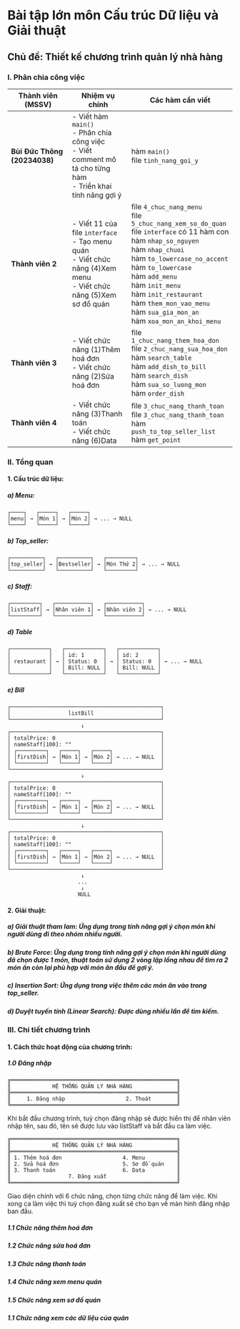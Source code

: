 # Bài tập lớn môn Cấu trúc Dữ liệu và Giải thuật

## Chủ đề: Thiết kế chương trình quản lý nhà hàng

### I. Phân chia công việc

| Thành viên (MSSV)       | Nhiệm vụ chính                                                                 | Các hàm cần viết                                                                                                  |
|-------------------------|----------------------------------------------------------------------------------|-------------------------------------------------------------------------------------------------------------------|
| **Bùi Đức Thông (20234038)** | - Viết hàm `main()`  <br> - Phân chia công việc <br> - Viết comment mô tả cho từng hàm <br> - Triển khai tính năng gợi ý | hàm `main()`<br>file `tinh_nang_goi_y`                                                        |
| **Thành viên 2**        | - Viết 11 của file `interface` <br> - Tạo menu quán <br> - Viết chức năng (4)Xem menu <br> - Viết chức năng (5)Xem sơ đồ quán | file `4_chuc_nang_menu` <br> file `5_chuc_nang_xem_so_do_quan` <br> file `interface` có 11 hàm con <br> hàm `nhap_so_nguyen` <br> hàm `nhap_chuoi` <br> hàm `to_lowercase_no_accent` <br> hàm `to_lowercase` <br> hàm `add_menu` <br> hàm `init_menu` <br> hàm `init_restaurant` <br> hàm `them_mon_vao_menu` <br> hàm `sua_gia_mon_an` <br> hàm `xoa_mon_an_khoi_menu`|
| **Thành viên 3**        | - Viết chức năng (1)Thêm hoá đơn <br> - Viết chức năng (2)Sửa hoá đơn| file `1_chuc_nang_them_hoa_don` <br> file `2_chuc_nang_sua_hoa_don` <br> hàm `search_table` <br> hàm `add_dish_to_bill` <br> hàm `search_dish` <br> hàm `sua_so_luong_mon` <br> hàm `order_dish`|
| **Thành viên 4**        | - Viết chức năng (3)Thanh toán <br> - Viết chức năng (6)Data            | file `3_chuc_nang_thanh_toan` <br> file `3_chuc_nang_thanh_toan` <br> hàm `push_to_top_seller_list` <br> hàm `get_point`|
### II. Tổng quan

#### 1. Cấu trúc dữ liệu:

##### a) Menu:

```
┌────┐   ┌─────┐   ┌─────┐
│menu│ → │Món 1│ → │Món 2│ → ... → NULL
└────┘   └─────┘   └─────┘
```

##### b) Top\_seller:

```
┌──────────┐   ┌──────────┐   ┌─────────┐
│top_seller│ → │Bestseller│ → │Món Thứ 2│ → ... → NULL
└──────────┘   └──────────┘   └─────────┘
```

##### c) Staff:

```
┌─────────┐   ┌───────────┐   ┌───────────┐
│listStaff│ → │Nhân viên 1│ → │Nhân viên 2│ → ... → NULL
└─────────┘   └───────────┘   └───────────┘
```

##### d) Table

```
┌────────────┐   ┌────────────┐   ┌────────────┐
│            │   │ id: 1      │   │ id: 2      │ 
│ restaurant │ → │ Status: 0  │ → │ Status: 0  │ → ... → NULL
│            │   │ Bill: NULL │   │ Bill: NULL │
└────────────┘   └────────────┘   └────────────┘
```

##### e) Bill

```
┌───────────────────────────────────────────────┐
│                  listBill                     │
└───────────────────────────────────────────────┘
                       ↓
┌───────────────────────────────────────────────┐
│ totalPrice: 0                                 │
│ nameStaff[100]: ""                            │
│ ┌─────────┐   ┌─────┐   ┌─────┐               │
│ │firstDish│ → │Món 1│ → │Món 2│ → ... → NULL  │
│ └─────────┘   └─────┘   └─────┘               │
└───────────────────────────────────────────────┘
                       ↓
┌───────────────────────────────────────────────┐
│ totalPrice: 0                                 │
│ nameStaff[100]: ""                            │
│ ┌─────────┐   ┌─────┐   ┌─────┐               │
│ │firstDish│ → │Món 1│ → │Món 2│ → ... → NULL  │
│ └─────────┘   └─────┘   └─────┘               │
└───────────────────────────────────────────────┘
                       ↓
┌───────────────────────────────────────────────┐
│ totalPrice: 0                                 │
│ nameStaff[100]: ""                            │
│ ┌─────────┐   ┌─────┐   ┌─────┐               │
│ │firstDish│ → │Món 1│ → │Món 2│ → ... → NULL  │
│ └─────────┘   └─────┘   └─────┘               │
└───────────────────────────────────────────────┘
                       ↓
                      ...
                       ↓
                      NULL
```

#### 2. Giải thuật:

##### a) Giải thuật tham lam: Ứng dụng trong tính năng gợi ý chọn món khi người dùng đi theo nhóm nhiều người.

##### b) Brute Force: Ứng dụng trong tính năng gợi ý chọn món khi người dùng đã chọn được 1 món, thuật toán sử dụng 2 vòng lặp lồng nhau để tìm ra 2 món ăn còn lại phù hợp với món ăn đầu để gợi ý.

##### c) Insertion Sort: Ứng dụng trong việc thêm các món ăn vào trong top_seller.

##### d) Duyệt tuyến tính (Linear Search): Được dùng nhiều lần để tìm kiếm.


### III. Chi tiết chương trình

#### 1. Cách thức hoạt động của chương trình:

##### 1.0 Đăng nhập

```
╔════════════════════════════════════════════════════╗
║             HỆ THỐNG QUẢN LÝ NHÀ HÀNG              ║
╠════════════════════════════════════════════════════╣
║     1. Đăng nhập                   2. Thoát        ║
╚════════════════════════════════════════════════════╝
```

Khi bắt đầu chương trình, tuỳ chọn đăng nhập sẽ được hiển thị để nhân viên nhập tên, sau đó, tên sẽ được lưu vào listStaff và bắt đầu ca làm việc.

```
╔════════════════════════════════════════════════════╗
║             HỆ THỐNG QUẢN LÝ NHÀ HÀNG              ║
╠════════════════════════════════════════════════════╣
║ 1. Thêm hoá đơn                   4. Menu          ║
║ 2. Sửa hoá đơn                    5. Sơ đồ quán    ║
║ 3. Thanh toán                     6. Data          ║
║                  7. Đăng xuất                      ║
╚════════════════════════════════════════════════════╝
```

Giao diện chính với 6 chức năng, chọn từng chức năng để làm việc. Khi xong ca làm việc thì tuỳ chọn đăng xuất sẽ cho bạn về màn hình đăng nhập ban đầu.

##### 1.1 Chức năng thêm hoá đơn

##### 1.2 Chức năng sửa hoá đơn

##### 1.3 Chức năng thanh toán

##### 1.4 Chức năng xem menu quán

##### 1.5 Chức năng xem sơ đồ quán

##### 1.1 Chức năng xem các dữ liệu của quán
